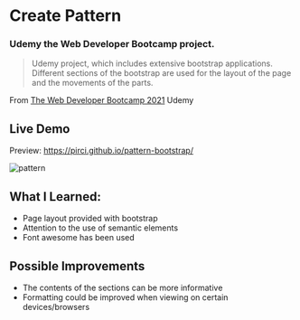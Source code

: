 # Create Pattern

### Udemy the Web Developer Bootcamp project.

> Udemy project, which includes extensive bootstrap applications. Different sections of the bootstrap are used for the layout of the page and the movements of the parts.

From [The Web Developer Bootcamp 2021](https://www.udemy.com/course/the-web-developer-bootcamp/learn/lecture/22587506?start=15#overview) Udemy


## Live Demo

Preview:  https://pirci.github.io/pattern-bootstrap/


![pattern](https://i.makeagif.com/media/5-12-2021/w3R4BE.gif)


## What I Learned:

- Page layout provided with bootstrap
- Attention to the use of semantic elements
- Font awesome has been used


## Possible Improvements

- The contents of the sections can be more informative
- Formatting could be improved when viewing on certain devices/browsers




